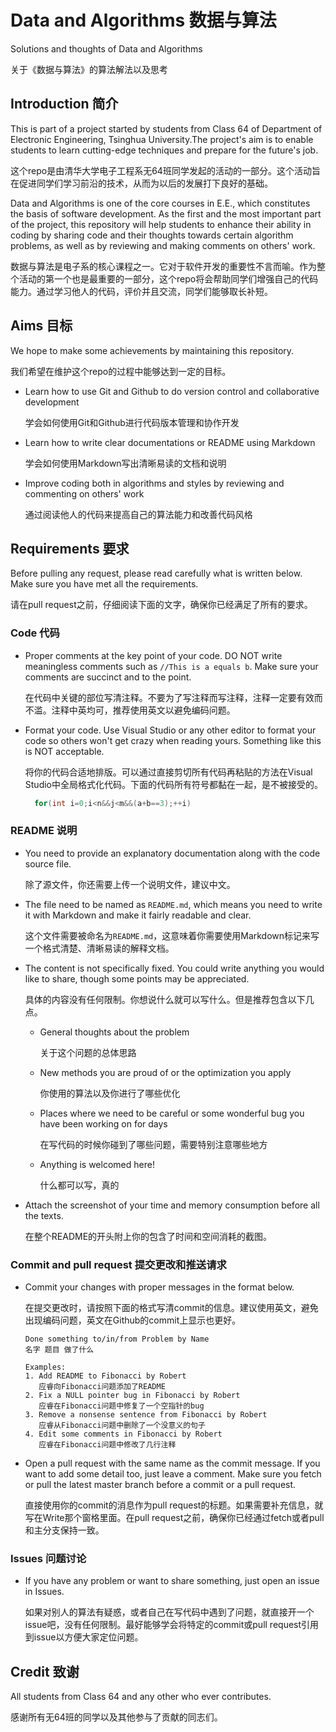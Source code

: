 # Data and Algorithms 数据与算法

Solutions and thoughts of Data and Algorithms

关于《数据与算法》的算法解法以及思考

## Introduction 简介

This is part of a project started by students from Class 64 of Department of Electronic Engineering, Tsinghua University.The project's aim is to enable students to learn cutting-edge techniques and prepare for the future's job.

这个repo是由清华大学电子工程系无64班同学发起的活动的一部分。这个活动旨在促进同学们学习前沿的技术，从而为以后的发展打下良好的基础。

Data and Algorithms is one of the core courses in E.E., which constitutes the basis of software development. As the first and the most important part of the project, this repository will help students to enhance their ability in coding by sharing code and their thoughts towards certain algorithm problems, as well as by reviewing and making comments on others' work.

数据与算法是电子系的核心课程之一。它对于软件开发的重要性不言而喻。作为整个活动的第一个也是最重要的一部分，这个repo将会帮助同学们增强自己的代码能力。通过学习他人的代码，评价并且交流，同学们能够取长补短。

## Aims 目标

We hope to make some achievements by maintaining this repository.

我们希望在维护这个repo的过程中能够达到一定的目标。

- Learn how to use Git and Github to do version control and collaborative development

  学会如何使用Git和Github进行代码版本管理和协作开发

- Learn how to write clear documentations or README using Markdown

  学会如何使用Markdown写出清晰易读的文档和说明

- Improve coding both in algorithms and styles by reviewing and commenting on others' work

  通过阅读他人的代码来提高自己的算法能力和改善代码风格

## Requirements 要求

Before pulling any request, please read carefully what is written below. Make sure you have met all the requirements.

请在pull request之前，仔细阅读下面的文字，确保你已经满足了所有的要求。

### Code 代码

- Proper comments at the key point of your code. DO NOT write meaningless comments such as `//This is a equals b`. Make sure your comments are succinct and to the point.

  在代码中关键的部位写清注释。不要为了写注释而写注释，注释一定要有效而不滥。注释中英均可，推荐使用英文以避免编码问题。

- Format your code. Use Visual Studio or any other editor to format your code so others won't get crazy when reading yours. Something like this is NOT acceptable.

  将你的代码合适地排版。可以通过直接剪切所有代码再粘贴的方法在Visual Studio中全局格式化代码。下面的代码所有符号都黏在一起，是不被接受的。

  ``` C++
    for(int i=0;i<n&&j<m&&(a+b==3);++i)
  ```

### README 说明

- You need to provide an explanatory documentation along with the code source file.

  除了源文件，你还需要上传一个说明文件，建议中文。

- The file need to be named as `README.md`, which means you need to write it with Markdown and make it fairly readable and clear.

  这个文件需要被命名为`README.md`，这意味着你需要使用Markdown标记来写一个格式清楚、清晰易读的解释文档。

- The content is not specifically fixed. You could write anything you would like to share, though some points may be appreciated.

  具体的内容没有任何限制。你想说什么就可以写什么。但是推荐包含以下几点。

  - General thoughts about the problem
    
    关于这个问题的总体思路

  - New methods you are proud of or the optimization you apply
  
    你使用的算法以及你进行了哪些优化

  - Places where we need to be careful or some wonderful bug you have been working on for days
    
    在写代码的时候你碰到了哪些问题，需要特别注意哪些地方

  - Anything is welcomed here!
    
    什么都可以写，真的

- Attach the screenshot of your time and memory consumption before all the texts.

  在整个README的开头附上你的包含了时间和空间消耗的截图。

### Commit and pull request 提交更改和推送请求

- Commit your changes with proper messages in the format below.
  
  在提交更改时，请按照下面的格式写清commit的信息。建议使用英文，避免出现编码问题，英文在Github的commit上显示也更好。

  ``` text
  Done something to/in/from Problem by Name
  名字 题目 做了什么

  Examples:
  1. Add README to Fibonacci by Robert
     应睿向Fibonacci问题添加了README
  2. Fix a NULL pointer bug in Fibonacci by Robert
     应睿在Fibonacci问题中修复了一个空指针的bug
  3. Remove a nonsense sentence from Fibonacci by Robert
     应睿从Fibonacci问题中删除了一个没意义的句子
  4. Edit some comments in Fibonacci by Robert
     应睿在Fibonacci问题中修改了几行注释
  ```

- Open a pull request with the same name as the commit message. If you want to add some detail too, just leave a comment. Make sure you fetch or pull the latest master branch before a commit or a pull request.
 
  直接使用你的commit的消息作为pull request的标题。如果需要补充信息，就写在Write那个窗格里面。在pull request之前，确保你已经通过fetch或者pull和主分支保持一致。

### Issues 问题讨论

- If you have any problem or want to share something, just open an issue in Issues.

  如果对别人的算法有疑惑，或者自己在写代码中遇到了问题，就直接开一个issue吧，没有任何限制。最好能够学会将特定的commit或pull request引用到issue以方便大家定位问题。

## Credit 致谢

All students from Class 64 and any other who ever contributes.

感谢所有无64班的同学以及其他参与了贡献的同志们。
